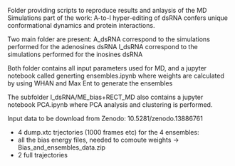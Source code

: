 Folder providing scripts to reproduce results and anlaysis of the MD Simulations part of the work:  A-to-I hyper-editing of dsRNA confers unique conformational dynamics and protein interactions.

Two main folder are present:
A_dsRNA correspond to the simulations performed for the adenosines dsRNA
I_dsRNA correspond to the simulations performed for the inosines dsRNA

Both folder contains all input parameters used for MD, and a jupyter notebook called generting ensembles.ipynb where weights are calculated by using WHAN and Max Ent to generate the ensembles

The subfolder I_dsRNA/ME_bias+RECT_MD also contains a jupyter notebook PCA.ipynb where PCA analysis and clustering is performed.

Input data to be download from Zenodo: 10.5281/zenodo.13886761
- 4 dump.xtc trjectories (1000 frames etc) for the 4 ensembles:
- all the bias energy files, needed to comoute weights -> Bias_and_ensembles_data.zip
- 2 full trajectories 
